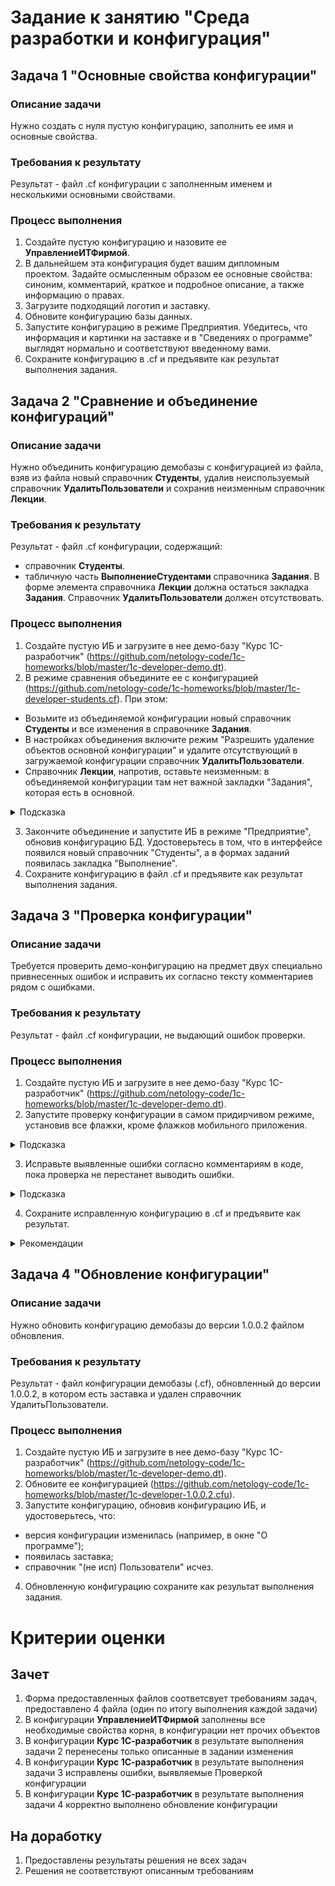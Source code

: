 # Задание к занятию "Среда разработки и конфигурация"

## Задача 1 "Основные свойства конфигурации"

### Описание задачи

Нужно создать с нуля пустую конфигурацию, заполнить ее имя и основные свойства.

### Требования к результату

Результат - файл .cf конфигурации с заполненным именем и несколькими основными свойствами.

### Процесс выполнения

1. Создайте пустую конфигурацию и назовите ее **УправлениеИТФирмой**.
2. В дальнейшем эта конфигурация будет вашим дипломным проектом. Задайте осмысленным образом ее основные свойства: синоним, комментарий, краткое и подробное описание, а также информацию о правах.
3. Загрузите подходящий логотип и заставку.
4. Обновите конфигурацию базы данных.
5. Запустите конфигурацию в режиме Предприятия. Убедитесь, что информация и картинки на заставке и в "Сведениях о программе" выглядят нормально и соответствуют введенному вами.
6. Сохраните конфигурацию в .cf и предъявите как результат выполнения задания.

## Задача 2 "Сравнение и объединение конфигураций"

### Описание задачи

Нужно объединить конфигурацию демобазы с конфигурацией из файла, взяв из файла новый справочник **Студенты**, удалив неиспользуемый справочник **УдалитьПользователи** и сохранив неизменным справочник **Лекции**.

### Требования к результату

Результат - файл .cf конфигурации, содержащий:
- справочник **Студенты**.
- табличную часть **ВыполнениеСтудентами** справочника **Задания**.
В форме элемента справочника **Лекции** должна остаться закладка **Задания**.
Справочник **УдалитьПользователи** должен отсутствовать.

### Процесс выполнения

1. Создайте пустую ИБ и загрузите в нее демо-базу "Курс 1С-разработчик" (https://github.com/netology-code/1c-homeworks/blob/master/1c-developer-demo.dt).
2. В режиме сравнения объедините ее с конфигурацией (https://github.com/netology-code/1c-homeworks/blob/master/1c-developer-students.cf). При этом:
- Возьмите из объединяемой конфигурации новый справочник **Студенты** и все  изменения в справочнике **Задания**.
- В настройках объединения включите режим "Разрешить удаление объектов основной конфигурации" и удалите отсутствующий в загружаемой конфигурации справочник **УдалитьПользователи**.
- Справочник **Лекции**, напротив, оставьте неизменным: в объединяемой конфигурации там нет важной закладки "Задания", которая есть в основной.

<details>
    <summary>Подсказка</summary>

 ![](https://u.netology.ru/backend/uploads/lms/attachments/files/data/54589/%D0%BF%D0%BE%D0%B4%D1%81%D0%BA%D0%B0%D0%B7%D0%BA%D0%B0_1.png)
  
  </details>

3. Закончите объединение и запустите ИБ в режиме "Предприятие", обновив конфигурацию БД. Удостоверьтесь в том, что в интерфейсе появился новый справочник "Студенты", а в формах заданий появилась закладка "Выполнение".
4. Сохраните конфигурацию в файл .cf и предъявите как результат выполнения задания.

## Задача 3 "Проверка конфигурации"

### Описание задачи

Требуется проверить демо-конфигурацию на предмет двух специально привнесенных ошибок и исправить их согласно тексту комментариев рядом с ошибками.

### Требования к результату

Результат - файл .cf конфигурации, не выдающий ошибок проверки.

### Процесс выполнения

1. Создайте пустую ИБ и загрузите в нее демо-базу "Курс 1С-разработчик" (https://github.com/netology-code/1c-homeworks/blob/master/1c-developer-demo.dt).
2. Запустите проверку конфигурации в самом придирчивом режиме, установив все флажки, кроме флажков мобильного приложения.

<details>
    <summary>Подсказка</summary>
  
![](https://u.netology.ru/backend/uploads/lms/attachments/files/data/54590/%D0%BF%D0%BE%D0%B4%D1%81%D0%BA%D0%B0%D0%B7%D0%BA%D0%B0_2.1.png)

</details>

3. Исправьте выявленные ошибки согласно комментариям в коде, пока проверка не перестанет выводить ошибки.

<details>
    <summary>Подсказка</summary>

- Перейти к ошибке можно через двойной щелчок левой кнопки мыши, по строке ошибки в Служебных сообщениях. 
- Есть процедуры, которые прописаны в свойствах формы. Если эту процедуру удалить целиком, то надо не забыть очистить обращение к ней в Событиях. Очистить можно просто выделив название и нажать кнопку Del.

![](https://u.netology.ru/backend/uploads/lms/attachments/files/data/54591/%D0%BF%D0%BE%D0%B4%D1%81%D0%BA%D0%B0%D0%B7%D0%BA%D0%B0_2.2.png)
  
  </details>
  
4. Сохраните исправленную конфигурацию в .cf и предъявите как результат.

<details>
    <summary>Рекомендации</summary>

В этой задаче для исправления ошибки **"Отсутствует обработчик:..."** необходимо в свойствах элемента формы, на который ругается проверка, очистить имя обработчика.

![Пример обработчика события](img/homework-1-2-1.png)

  </details>

## Задача 4 "Обновление конфигурации"

### Описание задачи

Нужно обновить конфигурацию демобазы до версии 1.0.0.2 файлом обновления.

### Требования к результату

Результат - файл конфигурации демобазы (.cf), обновленный до версии 1.0.0.2, в котором есть заставка и удален справочник УдалитьПользователи.

### Процесс выполнения

1. Создайте пустую ИБ и загрузите в нее демо-базу "Курс 1С-разработчик" (https://github.com/netology-code/1c-homeworks/blob/master/1c-developer-demo.dt).
2. Обновите ее конфигурацией (https://github.com/netology-code/1c-homeworks/blob/master/1c-developer-1.0.0.2.cfu).
3. Запустите конфигурацию, обновив конфигурацию ИБ, и удостоверьтесь, что:
- версия конфигурации изменилась (например, в окне "О программе");
- появилась заставка;
- справочник "(не исп) Пользователи" исчез.
4. Обновленную конфигурацию сохраните как результат выполнения задания.

# Критерии оценки

## Зачет
1. Форма предоставленных файлов соответсвует требованиям задач, предоставлено 4 файла (один по итогу выполнения каждой задачи)
2. В конфигурации **УправлениеИТФирмой** заполнены все необходимые свойства корня, в конфигурации нет прочих объектов
3. В конфигурации **Курс 1С-разработчик** в результате выполнения задачи 2 перенесены только описанные в задании изменения
3. В конфигурации **Курс 1С-разработчик** в результате выполнения задачи 3 исправлены ошибки, выявляемые Проверкой конфигурации
4. В конфигурации **Курс 1С-разработчик** в результате выполнения задачи 4 корректно выполнено обновление конфигурации

## На доработку
1. Предоставлены результаты решения не всех задач
2. Решения не соответствуют описанным требованиям
